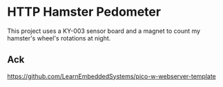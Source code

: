 # HTTP Hamster Pedometer
This project uses a KY-003 sensor board and a magnet to count my hamster's wheel's rotations at night.


## Ack

https://github.com/LearnEmbeddedSystems/pico-w-webserver-template